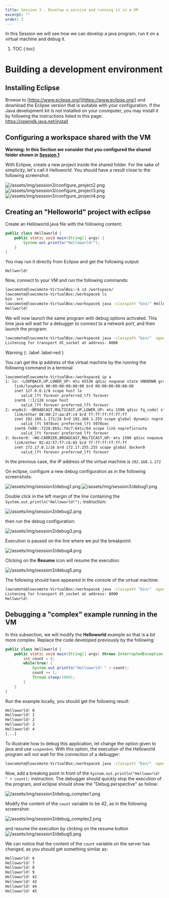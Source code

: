 ```yaml
---
title: Session 3 - Develop a service and running it in a VM
excerpt: ""
order: 3
---
```


In this Session we will see how we can develop a java program, run it on a virtual machine and debug it.

1. TOC
{:toc}


# Building a development environment

## Installing Eclipse

Browse to [https://www.eclipse.org/](https://www.eclipse.org/) and download the Eclipse version that is suitable with your configuration.
If the Java development kit is not installed on your coomputer, you may install it by following the instructions listed in this page:
https://openjdk.java.net/install

## Configuring a workspace shared with the VM

__Warning: In this Section we consider that you configured the shared folder shown in [Session 1](/session1.html)__

With Eclipse, create a new project inside the shared folder. For the
sake of simplicity, let's call it Helloworld. You should have a result
close to the following screenshot:

![/assets/img/session3/configure_project2.png](/assets/img/session3/configure_project2.png)
![/assets/img/session3/configure_project3.png](/assets/img/session3/configure_project3.png)
![/assets/img/session3/configure_project4.png](/assets/img/session3/configure_project4.png)

## Creating an "Helloworld" project with eclipse

Create an Helloworld.java file with the following content:

```java
public class Helloworld {
    public static void main(String[] args) {
        System.out.println("Helloworld!");
    }
}
```

You may run it directly from Eclipse and get the following output:

```text
Hellworld!
```

Now, connect to your VM and run the following commands:

```bash
lowcomote@lowcomote-VirtualBox:~$ cd /workspace/
lowcomote@lowcomote-VirtualBox:/workspace$ ls
bin  src
lowcomote@lowcomote-VirtualBox:/workspace$ java -classpath "bin/" Helloworld
Hellworld!

```

We will now launch the same program with debug options activated. This time java will wait for a debugger to connect to a network port, and then launch the program:

```bash
lowcomote@lowcomote-VirtualBox:/workspace$ java -classpath "bin/" -agentlib:jdwp=transport=dt_socket,server=y,suspend=y,address=*:8000 Helloworld 
Listening for transport dt_socket at address: 8000
```

<div class="code-example" markdown="1">

Warning
{: .label .label-red }

You can get the ip address of the virtual machine by the running the following command in a terminal

```bash
lowcomote@lowcomote-VirtualBox:/workspace$ ip a
1: lo: <LOOPBACK,UP,LOWER_UP> mtu 65536 qdisc noqueue state UNKNOWN group default qlen 1000
    link/loopback 00:00:00:00:00:00 brd 00:00:00:00:00:00
    inet 127.0.0.1/8 scope host lo
       valid_lft forever preferred_lft forever
    inet6 ::1/128 scope host 
       valid_lft forever preferred_lft forever
2: enp0s3: <BROADCAST,MULTICAST,UP,LOWER_UP> mtu 1500 qdisc fq_codel state UP group default qlen 1000
    link/ether 08:00:27:aa:df:c4 brd ff:ff:ff:ff:ff:ff
    inet 192.168.1.172/24 brd 192.168.1.255 scope global dynamic noprefixroute enp0s3
       valid_lft 5978sec preferred_lft 5978sec
    inet6 fe80::7226:8b5c:fdc7:641c/64 scope link noprefixroute 
       valid_lft forever preferred_lft forever
3: docker0: <NO-CARRIER,BROADCAST,MULTICAST,UP> mtu 1500 qdisc noqueue state DOWN group default 
    link/ether 02:42:57:f7:cb:85 brd ff:ff:ff:ff:ff:ff
    inet 172.17.0.1/16 brd 172.17.255.255 scope global docker0
       valid_lft forever preferred_lft forever
```

In the previous case, the IP address of the virtual machine is `192.168.1.172`

</div>

On eclipse, configure a new debug configuration as in the following screenshots:

![/assets/img/session3/debug1.png](/assets/img/session3/debug1a.png)
![/assets/img/session3/debug1.png](/assets/img/session3/debug1b.png)

Double click in the left margin of the line containing the `System.out.println("Helloworld!");` instruction:

![/assets/img/session3/debug2.png](/assets/img/session3/debug2.png)

then run the debug configuration:

![/assets/img/session3/debug3.png](/assets/img/session3/debug3.png)

Execution is paused on the line where we put the breakpoint.

![/assets/img/session3/debug4.png](/assets/img/session3/debug4.png)

Clicking on the __Resume__ icon will resume the execution.

![/assets/img/session3/debug5.png](/assets/img/session3/debug5.png)

The following should have appeared in the console of the virtual machine:

```bash
lowcomote@lowcomote-VirtualBox:/workspace$ java -classpath "bin/" -agentlib:jdwp=transport=dt_socket,server=y,suspend=y,address=*:8000 Helloworld 
Listening for transport dt_socket at address: 8000
Hellworld!
```

## Debugging a "complex" example running in the VM

In this subsection, we will modify the __Helloworld__ example so that is a bit more complex. Replace the code developed previously by the following:


```java
public class Helloworld {
    public static void main(String[] args) throws InterruptedException {	
        int count = 0;
        while(true) {
            System.out.println("Helloworld! " + count);
            count += 1;
            Thread.sleep(1000);
        }
    }
}
```

Run the example locally, you should get the following result:
```bash
Helloworld! 0
Helloworld! 1
Helloworld! 2
Helloworld! 3
Helloworld! 4
[...]
```

To illustrate how to debug this application, let change the option
given to java and use `suspend=n`. With this option, the execution of
the Helloworld program will not wait for the connection of a debugger:

```bash
lowcomote@lowcomote-VirtualBox:/workspace$ java -classpath "bin/" -agentlib:jdwp=transport=dt_socket,server=y,suspend=n,address=*:8000 Helloworld
```

Now, add a breaking point in front of the
`System.out.println("Helloworld! " + count);` instruction. The
debugger should quickly stop the execution of the program, and eclipse
should show the "Debug perspective" as follow:

![/assets/img/session3/debug_complex1.png](/assets/img/session3/debug_complex1.png)

Modify the content of the `count` variable to be 42, as in the following screenshot:

![/assets/img/session3/debug_complex2.png](/assets/img/session3/debug_complex2.png)

and resume the execution by clicking on the resume button ![/assets/img/session3/debug5.png](/assets/img/session3/debug5.png)

We can notice that the content of the `count` variable on the server has changed, as you should get something similar as:

```bash
Helloworld! 6
Helloworld! 7
Helloworld! 8
Helloworld! 9
Helloworld! 42
Helloworld! 43
Helloworld! 44
Helloworld! 45
```




